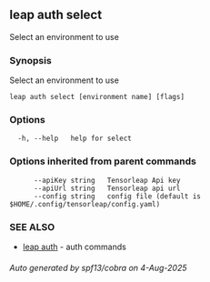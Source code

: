 ## leap auth select

Select an environment to use

### Synopsis

Select an environment to use

```
leap auth select [environment name] [flags]
```

### Options

```
  -h, --help   help for select
```

### Options inherited from parent commands

```
      --apiKey string   Tensorleap Api key
      --apiUrl string   Tensorleap api url
      --config string   config file (default is $HOME/.config/tensorleap/config.yaml)
```

### SEE ALSO

* [leap auth](leap_auth.md)	 - auth commands

###### Auto generated by spf13/cobra on 4-Aug-2025
